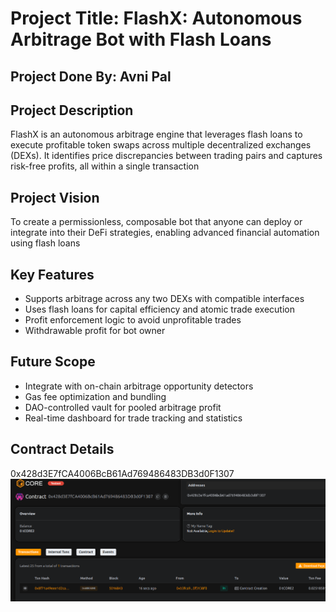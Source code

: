 # Project Title: FlashX: Autonomous Arbitrage Bot with Flash Loans

## Project Done By: Avni Pal

## Project Description

FlashX is an autonomous arbitrage engine that leverages flash loans to execute profitable token swaps across multiple decentralized exchanges (DEXs). It identifies price discrepancies between trading pairs and captures risk-free profits, all within a single transaction

## Project Vision

To create a permissionless, composable bot that anyone can deploy or integrate  into their DeFi strategies, enabling advanced financial automation using flash loans

## Key Features

- Supports arbitrage across any two DEXs with compatible interfaces
- Uses flash loans for capital efficiency and atomic trade execution
- Profit enforcement logic to avoid unprofitable trades
- Withdrawable profit for bot owner

## Future Scope

- Integrate with on-chain arbitrage opportunity detectors
- Gas fee optimization and bundling
- DAO-controlled vault for pooled arbitrage profit
- Real-time dashboard for trade tracking and statistics

## Contract Details
0x428d3E7fCA4006BcB61Ad769486483DB3d0F1307
![alt text](image.png)

